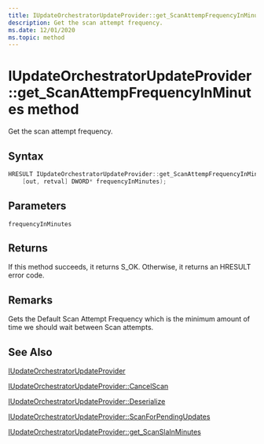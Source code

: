 ```yaml
---
title: IUpdateOrchestratorUpdateProvider::get_ScanAttempFrequencyInMinutes method
description: Get the scan attempt frequency.
ms.date: 12/01/2020
ms.topic: method
---
```


# IUpdateOrchestratorUpdateProvider::get_ScanAttempFrequencyInMinutes method

Get the scan attempt frequency.

## Syntax
```cpp
HRESULT IUpdateOrchestratorUpdateProvider::get_ScanAttempFrequencyInMinutes(
    [out, retval] DWORD* frequencyInMinutes);
```
## Parameters

`frequencyInMinutes`

## Returns
If this method succeeds, it returns S_OK. Otherwise, it returns an HRESULT error code.

## Remarks

Gets the Default Scan Attempt Frequency which is the minimum amount of time we should wait between Scan attempts.

## See Also

[IUpdateOrchestratorUpdateProvider](iupdateorchestratorupdateprovider.md)

[IUpdateOrchestratorUpdateProvider::CancelScan](iupdateorchestratorupdateprovider-cancelscan.md)

[IUpdateOrchestratorUpdateProvider::Deserialize](iupdateorchestratorupdateprovider-deserialize.md)

[IUpdateOrchestratorUpdateProvider::ScanForPendingUpdates](iupdateorchestratorupdateprovider-scanforpendingupdates.md) 

[IUpdateOrchestratorUpdateProvider::get_ScanSlaInMinutes](iupdateorchestratorupdateprovider-scanslainminutes.md)